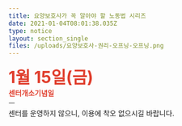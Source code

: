 ```yaml
---
title: 요양보호사가 꼭 알아야 할 노동법 시리즈
date: 2021-01-04T08:01:38.035Z
type: notice
layout: section_single
files: /uploads/요양보호사-권리-오프닝-오프닝.png
---
```

<p><span style="font-size: 24pt;"><strong><span style="color: #e03e2d;">1월 15일(금)</span></strong></span><br /><strong><span style="color: #e03e2d;">센터개소기념일</span></strong><br />ㅡ<br />센터를 운영하지 않으니, 이용에 착오 없으시길 바랍니다.</p>
<p>&nbsp;</p>